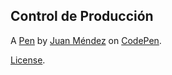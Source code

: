 Control de Producción
---------------------


A [Pen](https://codepen.io/JMA78-1/pen/NWQzNYL) by [Juan Méndez](https://codepen.io/JMA78-1) on [CodePen](https://codepen.io).

[License](https://codepen.io/license/pen/NWQzNYL).